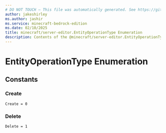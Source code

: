 ```yaml
---
# DO NOT TOUCH — This file was automatically generated. See https://github.com/mojang/minecraftapidocsgenerator to modify descriptions, examples, etc.
author: jakeshirley
ms.author: jashir
ms.service: minecraft-bedrock-edition
ms.date: 02/10/2025
title: minecraft/server-editor.EntityOperationType Enumeration
description: Contents of the @minecraft/server-editor.EntityOperationType enumeration.
---
```

# EntityOperationType Enumeration

## Constants
### **Create**
`Create = 0`
### **Delete**
`Delete = 1`
